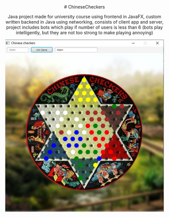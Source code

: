 <center>
# ChineseCheckers

Java project made for university course using frontend in JavaFX, custom written backend in Java using networking, consists of client app and server, project includes bots which play if number of users is less than 6 (bots play intelligently, but they are not too strong to make playing annoying)

![alt text](https://github.com/AdamJochna/ChineseCheckers/blob/master/gui_look.jpg)
</center>
